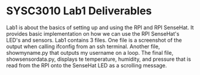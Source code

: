 # SYSC3010 Lab1 Deliverables

Lab1 is about the basics of setting up and using the RPI and RPI SenseHat. It provides basic implementation on how we can use the RPI SenseHat's LED's and sensors. Lab1 contains 3 files. One file is a screenshot of the output when calling ifconfig from an ssh terminal. Another file, showmyname.py that outputs my username on a loop. The final file, showsensordata.py, displays te temperature, humidity, and pressure that is read from the RPI onto the SenseHat LED as a scrolling message.  
